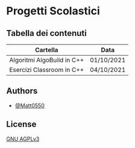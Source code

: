 # Progetti Scolastici
## Tabella dei contenuti

| Cartella             | Data             |
| ---------------------| ---------------- |
| Algoritmi AlgoBuild in C++ | 01/10/2021 |
| Esercizi Classroom in C++ | 04/10/2021  |


## Authors

- [@Matt0550](https://www.github.com/Matt0550)

  
## License

[GNU AGPLv3](https://choosealicense.com/licenses/agpl-3.0/)

  
